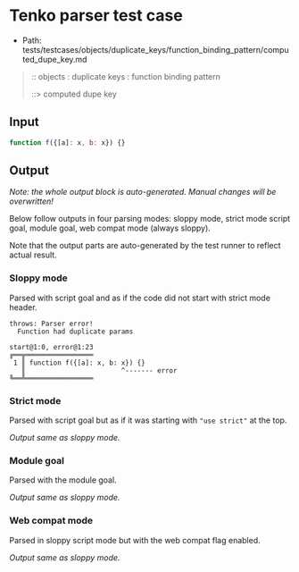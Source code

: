 # Tenko parser test case

- Path: tests/testcases/objects/duplicate_keys/function_binding_pattern/computed_dupe_key.md

> :: objects : duplicate keys : function binding pattern
>
> ::> computed dupe key

## Input


`````js
function f({[a]: x, b: x}) {}
`````

## Output

_Note: the whole output block is auto-generated. Manual changes will be overwritten!_

Below follow outputs in four parsing modes: sloppy mode, strict mode script goal, module goal, web compat mode (always sloppy).

Note that the output parts are auto-generated by the test runner to reflect actual result.

### Sloppy mode

Parsed with script goal and as if the code did not start with strict mode header.

`````
throws: Parser error!
  Function had duplicate params

start@1:0, error@1:23
╔══╦═════════════════
 1 ║ function f({[a]: x, b: x}) {}
   ║                        ^------- error
╚══╩═════════════════

`````

### Strict mode

Parsed with script goal but as if it was starting with `"use strict"` at the top.

_Output same as sloppy mode._

### Module goal

Parsed with the module goal.

_Output same as sloppy mode._

### Web compat mode

Parsed in sloppy script mode but with the web compat flag enabled.

_Output same as sloppy mode._
